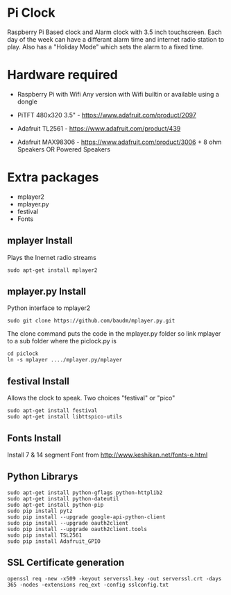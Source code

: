 # Pi Clock

Raspberry Pi Based clock and Alarm clock with 3.5 inch touchscreen. Each day of the week can have a differant alarm time and internet radio station to play.
 Also has a "Holiday Mode" which sets the alarm to a fixed time.

# Hardware required

- Raspberry Pi with Wifi
 Any version with Wifi builtin or available using a dongle

- PiTFT 480x320 3.5" - https://www.adafruit.com/product/2097

- Adafruit TL2561 - https://www.adafruit.com/product/439

- Adafruit MAX98306 - https://www.adafruit.com/product/3006 + 8 ohm Speakers
 OR
 Powered Speakers

# Extra packages

- mplayer2
- mplayer.py
- festival
- Fonts

## mplayer Install
Plays the Inernet radio streams
```
sudo apt-get install mplayer2
```

## mplayer.py Install
Python interface to mplayer2
```
sudo git clone https://github.com/baudm/mplayer.py.git
```
The clone command puts the code in the mplayer.py folder so link mplayer to a sub folder where the piclock.py is
```
cd piclock
ln -s mplayer ..../mplayer.py/mplayer
```

## festival Install
Allows the clock to speak. Two choices "festival" or "pico"
```
sudo apt-get install festival
sudo apt-get install libttspico-utils
```

## Fonts Install
Install 7 & 14 segment Font from
 http://www.keshikan.net/fonts-e.html

## Python Librarys
```
sudo apt-get install python-gflags python-httplib2
sudo apt-get install python-dateutil
sudo apt-get install python-pip
sudo pip install pytz
sudo pip install --upgrade google-api-python-client
sudo pip install --upgrade oauth2client
sudo pip install --upgrade oauth2client.tools
sudo pip install TSL2561
sudo pip install Adafruit_GPIO
```

## SSL Certificate generation
```
openssl req -new -x509 -keyout serverssl.key -out serverssl.crt -days 365 -nodes -extensions req_ext -config sslconfig.txt
```

